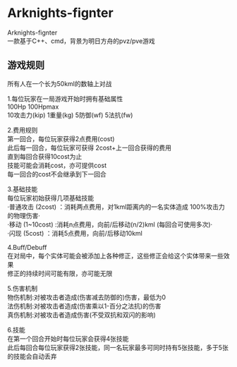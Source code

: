 # Arknights-fignter
Arknights-fignter  
一款基于C++、cmd，背景为明日方舟的pvz/pve游戏

## 游戏规则
所有人在一个长为50kml的数轴上对战

1.每位玩家在一局游戏开始时拥有基础属性  
	100Hp 100Hpmax   
	10攻击力(kip) 1重量(kg) 5防御(wf) 5法抗(fw)  
	
2.费用规则  
	第一回合，每位玩家获得2点费用(cost)  
	此后每一回合，每位玩家可获得 2cost+上一回合获得的费用  
	直到每回合获得10cost为止  
	技能可能会消耗cost，亦可提供cost  
	每一回合的cost不会继承到下一回合  
	
3.基础技能  
	每位玩家初始获得几项基础技能  
	·普通攻击 (2cost) ：消耗两点费用，对1kml距离内的一名实体造成 100%攻击力的物理伤害·  
	·移动 (1\~10cost) :消耗n点费用，向前\/后移动(n\/2)kml (每回合可使用多次)·  
	·闪现 (5cost) ：消耗5点费用，向前\/后移动10kml  
	
4.Buff/Debuff  
	在对局中，每个实体可能会被添加上各种修正，这些修正会给这个实体带来一些效果  
	修正的持续时间可能有限，亦可能无限  
	
5.伤害机制  
	物伤机制:对被攻击者造成(伤害减去防御的)伤害，最低为0  
	法伤机制:对被攻击者造成(伤害乘以1-百分之法抗)的伤害  
	真伤机制:对被攻击者造成伤害(不受双抗和双闪的影响)  
	
6.技能  
	在第一个回合开始时每位玩家会获得4张技能  
	此后每回合每位玩家获得2张技能，同一名玩家最多可同时持有5张技能，多于5张的技能会自动丢弃  
	
